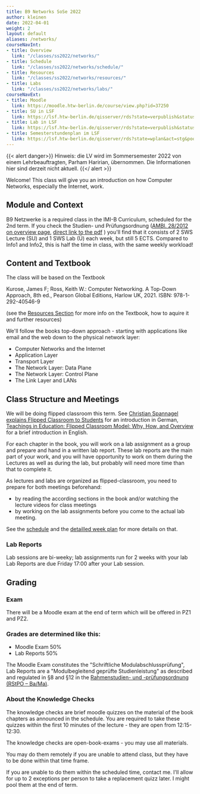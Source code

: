 ```yaml
---
title: B9 Networks SoSe 2022
author: kleinen
date: 2022-04-01
weight: 2
layout: default
aliases: /networks/
courseNavInt:
- title: Overview
  link: "/classes/ss2022/networks/"
- title: Schedule
  link: "/classes/ss2022/networks/schedule/"
- title: Resources
  link: "/classes/ss2022/networks/resources/"
- title: Labs
  link: "/classes/ss2022/networks/labs/"
courseNavExt:
- title: Moodle
  link: https://moodle.htw-berlin.de/course/view.php?id=37250
- title: SU in LSF
  link: https://lsf.htw-berlin.de/qisserver/rds?state=verpublish&status=init&vmfile=no&publishid=185385&moduleCall=webInfo&publishConfFile=webInfo&publishSubDir=veranstaltung
- title: Lab in LSF
  link: https://lsf.htw-berlin.de/qisserver/rds?state=verpublish&status=init&vmfile=no&publishid=185422&moduleCall=webInfo&publishConfFile=webInfo&publishSubDir=veranstaltung
- title: Semesterstundenplan im LSF
  link: https://lsf.htw-berlin.de/qisserver/rds?state=wplan&act=stg&pool=stg&show=plan&P.vx=kurz&r_zuordabstgv.semvonint=2&r_zuordabstgv.sembisint=2&k_abstgv.abstgvnr=231
---
```


{{< alert danger>}}
Hinweis: die LV wird im Sommersemester 2022 von einem Lehrbeauftragten, Parham Haririan, übernommen. Die Informationen hier sind derzeit nicht aktuell.
{{</ alert >}}

Welcome! This class will give you an introduction on how Computer Networks, especially the Internet, work.

## Module and Context

B9 Netzwerke is a required class in the IMI-B Curriculum, scheduled for the 2nd
term. If you check the Studien- und Prüfungsordnung
([AMBl. 28/2012 on overview page](https://imi-bachelor.htw-berlin.de/studium/ordnungen-module/#c4106),
[direct link to the pdf](https://imi-bachelor.htw-berlin.de/fileadmin/HTW/Zentral/Rechtsstelle/Amtliche_Mitteilungsblaetter/2012/28_12.pdf) )
you'll find that it consists of 2 SWS Lecture (SU) and 1 SWS Lab (Ü) each week,
but still 5 ECTS. Compared to Info1 and Info2, this is half the time in class, with the
same weekly workload!

## Content and Textbook

The class will be based on the Textbook

Kurose, James F; Ross, Keith W.: Computer Networking. A Top-Down Approach, 8th ed., Pearson Global Editions, Harlow UK, 2021.
ISBN: 978-1-292-40546-9

(see the [Resources Section](./resources) for more info on the Textbook, how to aquire it and further resources)

We'll follow the books top-down approach - starting with applications like email and the web down to the physical network layer:

- Computer Networks and the Internet
- Application Layer
- Transport Layer
- The Network Layer: Data Plane
- The Network Layer: Control Plane
- The Link Layer and LANs

## Class Structure and Meetings

We will be doing flipped classroom this term. See
[Christian Spannagel explains Flipped Classroom to Students](https://www.youtube.com/watch?v=5RxFIKQieWM)
for an introduction in German,
[Teachings in Education: Flipped Classroom Model: Why, How, and Overview](https://www.youtube.com/watch?v=BCIxikOq73Q)
for a brief introduction in English.


For each chapter in the book, you will work on a lab assignment as a group and
prepare and hand in a written lab report. These lab reports are the main part
of your work, and you will have opportunity to work on them during the Lectures
as well as during the lab, but probably will need more time than that to
complete it.

As lectures and labs are organized as flipped-classroom, you need
to prepare for both meetings beforehand:
- by reading the according sections in the book and/or
watching the lecture videos for class meetings
- by working on the lab assignments before you come to the actual lab meeting.

See the [schedule](./schedule) and the [detailled week plan](./flipped) for more details on that.

### Lab Reports

Lab sessions are bi-weeky; lab assignments run for 2 weeks with your lab
Lab Reports are due Friday 17:00 after your Lab session.

## Grading

### Exam
There will be a Moodle exam at the end of term which will be offered
in PZ1 and PZ2.

### Grades are determined like this:

- Moodle Exam 50%
- Lab Reports 50%

The Moodle Exam constitutes the "Schriftliche Modulabschlussprüfung",
Lab Reports are a "Modulbegleitend geprüfte Studienleistung"
as described and regulated in §8 and §12 in the [Rahmenstudien- und -prüfungsordnung (RStPO – Ba/Ma)](https://www.htw-berlin.de/hochschule/dokumente/rahmenordnungen/#c6063).

### About the Knowledge Checks

The knowledge checks are brief moodle quizzes on the material of the book chapters
as announced in the schedule. You are required to take these quizzes within the
first 10 minutes of the lecture - they are open from 12:15-12:30.

The knowledge checks are open-book-exams - you may use all materials.

You may do them remotely if you are unable to attend class, but they have to be
done within that time frame.

If you are unable to do them within the scheduled time, contact me.
I'll allow for up to 2 exceptions per person to take a replacement quizz later.
I might pool them at the end of term.
